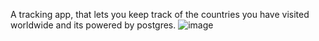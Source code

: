 A tracking app, that lets you keep track of the countries you have visited worldwide and its powered by postgres.
![image](https://github.com/user-attachments/assets/1ec4832a-6eb8-49c0-b7e6-5b9f0820bf2b)
